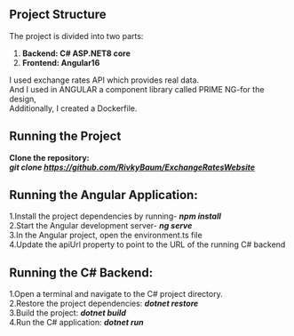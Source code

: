 ## Project Structure

The project is divided into two parts:
1. **Backend: C# ASP.NET8 core**
2. **Frontend: Angular16**

I used exchange rates API which provides real data.  
And I used in ANGULAR a component library called PRIME NG-for the design,  
Additionally, I created a Dockerfile.

## Running the Project

**Clone the repository:**   
     ***git clone https://github.com/RivkyBaum/ExchangeRatesWebsite***  
     
## Running the Angular Application: 
 1.Install the project dependencies by running- ***npm install***   
 2.Start the Angular development server- ***ng serve***   
 3.In the Angular project, open the environment.ts file   
 4.Update the apiUrl property to point to the URL of the running C# backend  
     
## Running the C# Backend:      
1.Open a terminal and navigate to the C# project directory.  
2.Restore the project dependencies: ***dotnet restore***  
3.Build the project: ***dotnet build***  
4.Run the C# application: ***dotnet run***  






  
  
